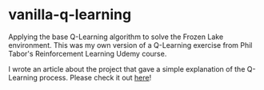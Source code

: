 # vanilla-q-learning
Applying the base Q-Learning algorithm to solve the Frozen Lake environment. This was my own version of a Q-Learning exercise from Phil Tabor's Reinforcement Learning Udemy course. 

I wrote an article about the project that gave a simple explanation of the Q-Learning process. Please check it out [here](https://ayannair2021.medium.com/q-learning-made-simple-9ef4829cc0a8)!
